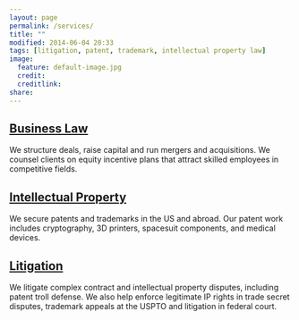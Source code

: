 ```yaml
---
layout: page
permalink: /services/
title: ""
modified: 2014-06-04 20:33
tags: [litigation, patent, trademark, intellectual property law]
image:
  feature: default-image.jpg 
  credit: 
  creditlink: 
share: 
---
```



## <a href='/business-law/'>Business Law</a>
We structure deals, raise capital and run mergers and acquisitions. We counsel clients on equity incentive plans that attract skilled employees in competitive fields.

## <a href='/patent-and-trademark/'>Intellectual Property</a> 
We secure patents and trademarks in the US and abroad. Our patent work includes cryptography, 3D printers, spacesuit components, and medical devices.

## <a href='/litigation/'>Litigation</a> 

We litigate complex contract and intellectual property disputes, including patent troll defense. We also help enforce legitimate IP rights in trade secret disputes, trademark appeals at the USPTO and litigation in federal court. 